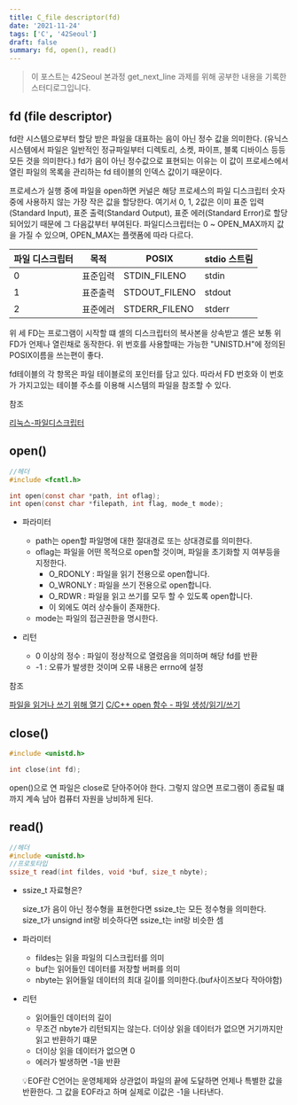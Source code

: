 ```yaml
---
title: C_file descriptor(fd)
date: '2021-11-24'
tags: ['C', '42Seoul']
draft: false
summary: fd, open(), read()
---
```


> 이 포스트는 42Seoul 본과정 get_next_line 과제를 위해 공부한 내용을 기록한 스터디로그입니다.

## fd (file descriptor)

fd란 시스템으로부터 할당 받은 파일을 대표하는 음이 아닌 정수 값을 의미한다. (유닉스 시스템에서 파일은 일반적인 정규파일부터 디렉토리, 소켓, 파이프, 블록 디바이스 등등 모든 것을 의미한다.) fd가 음이 아닌 정수값으로 표현되는 이유는 이 값이 프로세스에서 열린 파일의 목록을 관리하는 fd 테이블의 인덱스 값이기 때문이다.

프로세스가 실행 중에 파일을 open하면 커널은 해당 프로세스의 파일 디스크립터 숫자 중에 사용하지 않는 가장 작은 값을 할당한다. 여기서 0, 1, 2값은 이미 표준 입력(Standard Input), 표준 출력(Standard Output), 표준 에러(Standard Error)로 할당되어있기 때문에 그 다음값부터 부여된다. 파일디스크립터는 0 ~ OPEN_MAX까지 값을 가질 수 있으며, OPEN_MAX는 플랫폼에 따라 다르다.

| 파일 디스크립터 | 목적     | POSIX         | stdio 스트림 |
| --------------- | -------- | ------------- | ------------ |
| 0               | 표준입력 | STDIN_FILENO  | stdin        |
| 1               | 표준출력 | STDOUT_FILENO | stdout       |
| 2               | 표준에러 | STDERR_FILENO | stderr       |

위 세 FD는 프로그램이 시작할 떄 셸의 디스크립터의 복사본을 상속받고 셸은 보통 위 FD가 언제나 열린채로 동작한다. 위 번호를 사용할때는 가능한 "UNISTD.H"에 정의된 POSIX이름을 쓰는편이 좋다.

fd테이블의 각 항목은 파일 테이블로의 포인터를 담고 있다. 따라서 FD 번호와 이 번호가 가지고있는 테이블 주소를 이용해 시스템의 파일을 참조할 수 있다.

참조

[리눅스-파일디스크립터](https://dev-ahn.tistory.com/96)

## open()

```c
//헤더
#include <fcntl.h>

int open(const char *path, int oflag);
int open(const char *filepath, int flag, mode_t mode);
```

- 파라미터

  - path는 open할 파일명에 대한 절대경로 또는 상대경로를 의미한다.
  - oflag는 파일을 어떤 목적으로 open할 것이며, 파일을 초기화할 지 여부등을 지정한다.
    - O_RDONLY : 파일을 읽기 전용으로 open합니다.
    - O_WRONLY : 파일을 쓰기 전용으로 open합니다.
    - O_RDWR : 파일을 읽고 쓰기를 모두 할 수 있도록 open합니다.
    - 이 외에도 여러 상수들이 존재한다.
  - mode는 파일의 접근권한을 명시한다.

- 리턴
  - 0 이상의 정수 : 파일이 정상적으로 열렸음을 의미하며 해당 fd를 반환
  - -1 : 오류가 발생한 것이며 오류 내용은 errno에 설정

참조

[파일을 읽거나 쓰기 위해 열기](https://www.it-note.kr/19)
[C/C++ open 함수 - 파일 생성/읽기/쓰기](https://bubble-dev.tistory.com/entry/CC-open-%ED%95%A8%EC%88%98-%ED%8C%8C%EC%9D%BC-%EC%83%9D%EC%84%B1-%EC%9D%BD%EA%B8%B0-%EC%93%B0%EA%B8%B0)

## close()

```c
#include <unistd.h>

int close(int fd);
```

open()으로 연 파일은 close로 닫아주어야 한다. 그렇지 않으면 프로그램이 종료될 떄까지 계속 남아 컴퓨터 자원을 낭비하게 된다.

## read()

```c
//헤더
#include <unistd.h>
//프로토타입
ssize_t read(int fildes, void *buf, size_t nbyte);
```

- ssize_t 자료형은?

  size_t가 음이 아닌 정수형을 표현한다면 ssize_t는 모든 정수형을 의미한다. size_t가 unsignd int랑 비슷하다면 ssize_t는 int랑 비슷한 셈

- 파라미터

  - fildes는 읽을 파일의 디스크립터를 의미
  - buf는 읽어들인 데이터를 저장할 버퍼를 의미
  - nbyte는 읽어들일 데이터의 최대 길이를 의미한다.(buf사이즈보다 작아야함)

- 리턴

  - 읽어들인 데이터의 길이
  - 무조건 nbyte가 리턴되지는 않는다. 더이상 읽을 데이터가 없으면 거기까지만 읽고 반환하기 떄문
  - 더이상 읽을 데이터가 없으면 0
  - 에러가 발생하면 -1을 반환

  💡EOF란
  C언어는 운영체제와 상관없이 파일의 끝에 도달하면 언제나 특별한 값을 반환한다. 그 값을 EOF라고 하며 실제로 이값은 -1을 나타낸다.
